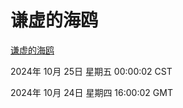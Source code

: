 # 谦虚的海鸥
[谦虚的海鸥](http://219.139.199.238:56308/qxdho/course/base/hotlink/index.php)

2024年 10月 25日 星期五 00:00:02 CST

2024年 10月 24日 星期四 16:00:02 GMT
